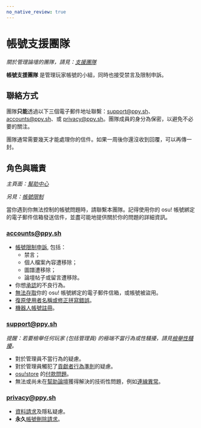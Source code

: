 ```yaml
---
no_native_review: true
---
```


# 帳號支援團隊

*關於管理論壇的團隊，請見：[支援團隊](/wiki/People/The_Team/Support_Team)*

**帳號支援團隊** 是管理玩家帳號的小組，同時也接受禁言及限制申訴。

## 聯絡方式

團隊**只能**透過以下三個電子郵件地址聯繫：[support@ppy.sh](mailto:support@ppy.sh)、[accounts@ppy.sh](mailto:accounts@ppy.sh)、或 [privacy@ppy.sh](mailto:privacy@ppy.sh)。團隊成員的身分為保密，以避免不必要的關注。

團隊通常需要幾天才能處理你的信件。如果一周後你還沒收到回覆，可以再傳一封。

## 角色與職責

*主頁面：[幫助中心](/wiki/Help_Centre)*

*另見：[帳號限制](/wiki/Help_Centre/Account_Restrictions)*

當你遇到你無法控制的帳號問題時，請聯繫本團隊。記得使用你的 osu! 帳號綁定的電子郵件信箱發送信件，並盡可能地提供關於你的問題的詳細資訊。

### [accounts@ppy.sh](mailto:accounts@ppy.sh)

- [帳號限制申訴](/wiki/Help_Centre/Account_Restrictions), 包括：
  - 禁言；
  - 個人檔案內容遭移除；
  - 圖譜遭移除；
  - 論壇帖子或留言遭移除。
- 你想[承認](/wiki/Reporting_Bad_Behaviour/Handling_Foul_Play#what-can-i-do-if-i've-broken-the-rules?)的不良行為。
- [無法存取](/wiki/Help_Centre#sign-in)你的 osu! 帳號綁定的電子郵件信箱，或帳號被盜用。
- [復原使用者名稱或修正拼寫錯誤](/wiki/Help_Centre#name-changes)。
- [機器人帳號註冊](/wiki/Bot_Account)。

### [support@ppy.sh](mailto:support@ppy.sh)

*提醒：若要檢舉任何玩家 (包括管理員) 的極端不當行為或性騷擾，請見[檢舉性騷擾](/wiki/Reporting_Bad_Behaviour/Abuse)。*

- 對於管理員不當行為的疑慮。
- 對於管理員觸犯了[貢獻者行為準則](/wiki/Contributor_Code_of_Conduct)的疑慮。
- [osu!store](https://osu.ppy.sh/store/listing) 的[付款問題](/wiki/en/Help_Centre#supporter)。
- 無法或尚未在[幫助論壇](https://osu.ppy.sh/community/forums/5)獲得解決的技術性問題，例如[連線異常](/wiki/Help_Centre#online-features)。

### [privacy@ppy.sh](mailto:privacy@ppy.sh)

- [資料請求](/wiki/Legal/Privacy#data-controller)及隱私疑慮。
- **永久**[帳號刪除請求](/wiki/Legal/Privacy#your-rights-and-control)。
